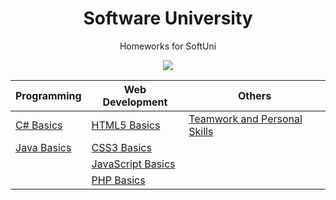 <h1 align="center">Software University</h1>

<p align="center">Homeworks for SoftUni</p>
<p align="center"><a href="http://softuni.bg/"><img src="https://raw.githubusercontent.com/bMedarski/SoftUni/master/Pics/Software-University-Logo-blue-horizontal.png" /></a></p>

| Programming                                                                                | Web Development                                                                                  | Others																					                         |	
| ------------------------------------------------------------------------------------------ |                         -------------------------------------------------------------------- | -------------------------------------------------------------------- |
| [C# Basics](#c-basics)                                                         	     | [HTML5 Basics](#web-fundamentals---html5--css3)                                                              | [Teamwork and Personal Skills](#teamwork-and-personal-skills)                                                     |                                        
| [Java Basics](#java-basics)                                                                | [CSS3 Basics](#web-fundamentals---html5--css3)                                                             |
|                                                                    | [JavaScript Basics](#javascript-basics)
|												                     | [PHP Basics](#php-basics)								                                                             |


